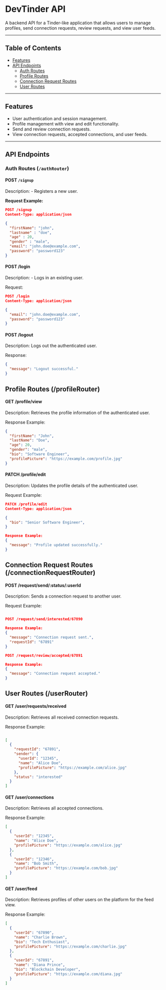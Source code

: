 # DevTinder API

A backend API for a Tinder-like application that allows users to manage profiles, send connection requests, review requests, and view user feeds. 

---

## Table of Contents
- [Features](#features)
- [API Endpoints](#api-endpoints)
  - [Auth Routes](#auth-routes)
  - [Profile Routes](#profile-routes)
  - [Connection Request Routes](#connection-request-routes)
  - [User Routes](#user-routes)

---

## Features
- User authentication and session management.
- Profile management with view and edit functionality.
- Send and review connection requests.
- View connection requests, accepted connections, and user feeds.

---

## API Endpoints

### Auth Routes (`/authRouter`)
#### POST `/signup` 
Description: - Registers a new user.

**Request Example:**
```json
POST /signup
Content-Type: application/json

{
  "firstName": "john",
  "lastname" : "doe",
  "age" : 20,
  "gender" : "male",
  "email": "john.doe@example.com",
  "password": "password123"
}
```
#### POST /login
Description: - Logs in an existing user.

Request:
```json
POST /login
Content-Type: application/json

{
  "email": "john.doe@example.com",
  "password": "password123"
}
```

#### POST /logout
Description: Logs out the authenticated user.

Response:
```json
{
  "message": "Logout successful."
}
```

## Profile Routes (/profileRouter)

#### GET /profile/view
Description: Retrieves the profile information of the authenticated user.

Response Example:
```json
{
  "firstName": "John",
  "lastName": "Doe",
  "age": 20,
  "gender": "male",
  "bio": "Software Engineer",
  "profilePicture": "https://example.com/profile.jpg"
}
```
#### PATCH /profile/edit
Description: Updates the profile details of the authenticated user.

Request Example:
```json
PATCH /profile/edit
Content-Type: application/json

{
  "bio": "Senior Software Engineer",
}

Response Example:
{
  "message": "Profile updated successfully."
}
```

## Connection Request Routes (/connectionRequestRouter)

#### POST /request/send/:status/:userId
Description: Sends a connection request to another user.

Request Example:
```json

POST /request/send/interested/67890

Response Example:
{
  "message": "Connection request sent.",
  "requestId": "67891"
}

POST /request/review/accepted/67891

Response Example:
{
  "message": "Connection request accepted."
}


```

## User Routes (/userRouter)

#### GET /user/requests/received
Description: Retrieves all received connection requests.

Response Example:
```json

[
  {
    "requestId": "67891",
    "sender": {
      "userId": "12345",
      "name": "Alice Doe",
      "profilePicture": "https://example.com/alice.jpg"
    },
    "status": "interested"
  }
]
```

#### GET /user/connections
Description: Retrieves all accepted connections.

Response Example:
```json
[
  {
    "userId": "12345",
    "name": "Alice Doe",
    "profilePicture": "https://example.com/alice.jpg"
  },
  {
    "userId": "12346",
    "name": "Bob Smith",
    "profilePicture": "https://example.com/bob.jpg"
  }
]

```

#### GET /user/feed
Description: Retrieves profiles of other users on the platform for the feed view.

Response Example:
```json
[
  {
    "userId": "67890",
    "name": "Charlie Brown",
    "bio": "Tech Enthusiast",
    "profilePicture": "https://example.com/charlie.jpg"
  },
  {
    "userId": "67891",
    "name": "Diana Prince",
    "bio": "Blockchain Developer",
    "profilePicture": "https://example.com/diana.jpg"
  }
]


```


